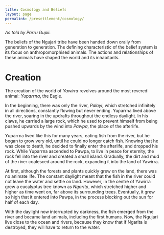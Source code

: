 ```yaml
---
title: Cosmology and Beliefs
layout: page
permalink: /presettlement/cosmology/
---
```


*As told by Parru Gupii.*

The beliefs of the Ngujari tribe have been handed down orally from generation
to generation. The defining characteristic of the belief system is its focus on
anthropomorphised animals. The actions and relationships of these animals have
shaped the world and its inhabitants.

# Creation

The creation of the world of *Yawirra* revolves around the most revered animal:
*Yuparrna*, the Eagle.

In the beginning, there was only the river, *Palayi*, which stretched
infinitely in all directions, constantly flowing but never ending. Yuparrna
lived above the river, soaring in the updrafts throughout the endless daylight.
In his claws, he carried a large rock, which he used to prevent himself from
being pushed upwards by the wind into *Pawpa*, the place of the afterlife.

Yuparrna lived like this for many years, eating fish from the river, but he
began to grow very old, until he could no longer catch fish. Knowing that he
was close to death, he decided to finally enter the afterlife, and dropped his
rock. While Yuparrna ascended to Pawpa, to live in peace for eternity, the rock
fell into the river and created a small island. Gradually, the dirt and mud of
the river coalesced around the rock, expanding it into the land of Yawirra.

At first, although the forests and plants quickly grew on the land, there was
no animate life. The constant daylight meant that the fish in the river could
not leave the water and settle on land. However, in the centre of Yawirra grew
a eucalyptus tree known as *Ngarlta*, which stretched higher and higher as time
went on, far above its surrounding trees. Eventually, it grew so high that it
entered into Pawpa, in the process blocking out the sun for half of each day.

With the daylight now interrupted by darkness, the fish emerged from the river
and became land animals, including the first humans. Now, the Ngujari live
close to the ocean and rivers, because they know that if Ngarlta is destroyed,
they will have to return to the water.
